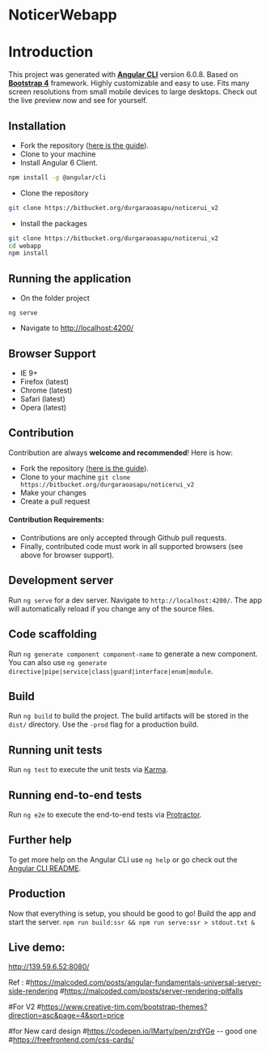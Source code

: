 # NoticerWebapp

Introduction
============

This project was generated with **[Angular CLI](https://cli.angular.io/)** version 6.0.8. Based on **[Bootstrap 4](https://getbootstrap.com/)** framework. Highly customizable and easy to use. Fits many screen resolutions from small mobile devices to large desktops. Check out the live preview now and see for yourself.

Installation
------------

- Fork the repository ([here is the guide](https://help.github.com/articles/fork-a-repo/)).
- Clone to your machine
- Install Angular 6 Client.
```bash
npm install -g @angular/cli
```
- Clone the repository
```bash
git clone https://bitbucket.org/durgaraoasapu/noticerui_v2
```

- Install the packages
```bash
git clone https://bitbucket.org/durgaraoasapu/noticerui_v2
cd webapp
npm install
```

Running the application
------------
- On the folder project
```
ng serve
```
- Navigate to [http://localhost:4200/](http://localhost:4200/)

Browser Support
---------------
- IE 9+
- Firefox (latest)
- Chrome (latest)
- Safari (latest)
- Opera (latest)

Contribution 
------------
Contribution are always **welcome and recommended**! Here is how:

- Fork the repository ([here is the guide](https://help.github.com/articles/fork-a-repo/)).
- Clone to your machine ```git clone https://bitbucket.org/durgaraoasapu/noticerui_v2```
- Make your changes
- Create a pull request

#### Contribution Requirements:
- Contributions are only accepted through Github pull requests.
- Finally, contributed code must work in all supported browsers (see above for browser support).




## Development server

Run `ng serve` for a dev server. Navigate to `http://localhost:4200/`. The app will automatically reload if you change any of the source files.

## Code scaffolding

Run `ng generate component component-name` to generate a new component. You can also use `ng generate directive|pipe|service|class|guard|interface|enum|module`.

## Build

Run `ng build` to build the project. The build artifacts will be stored in the `dist/` directory. Use the `-prod` flag for a production build.

## Running unit tests

Run `ng test` to execute the unit tests via [Karma](https://karma-runner.github.io).

## Running end-to-end tests

Run `ng e2e` to execute the end-to-end tests via [Protractor](http://www.protractortest.org/).

## Further help

To get more help on the Angular CLI use `ng help` or go check out the [Angular CLI README](https://github.com/angular/angular-cli/blob/master/README.md).


## Production

Now that everything is setup, you should be good to go! Build the app and start the server.
`npm run build:ssr && npm run serve:ssr > stdout.txt &`

## Live demo:

http://139.59.6.52:8080/


Ref : 
#https://malcoded.com/posts/angular-fundamentals-universal-server-side-rendering
#https://malcoded.com/posts/server-rendering-pitfalls

#For V2
#https://www.creative-tim.com/bootstrap-themes?direction=asc&page=4&sort=price

#for New card design 
#https://codepen.io/IMarty/pen/zrdYGe -- good one
#https://freefrontend.com/css-cards/ 